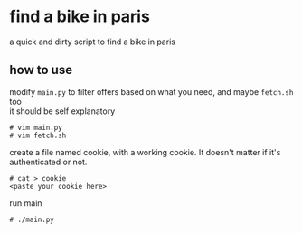 # find a bike in paris

a quick and dirty script to find a bike in paris

## how to use

modify `main.py` to filter offers based on what you need, and maybe `fetch.sh` too   
it should be self explanatory
```
# vim main.py
# vim fetch.sh
```

create a file named cookie, with a working cookie. It doesn't matter if it's authenticated or not.
```
# cat > cookie
<paste your cookie here>
```

run main
```
# ./main.py
```
